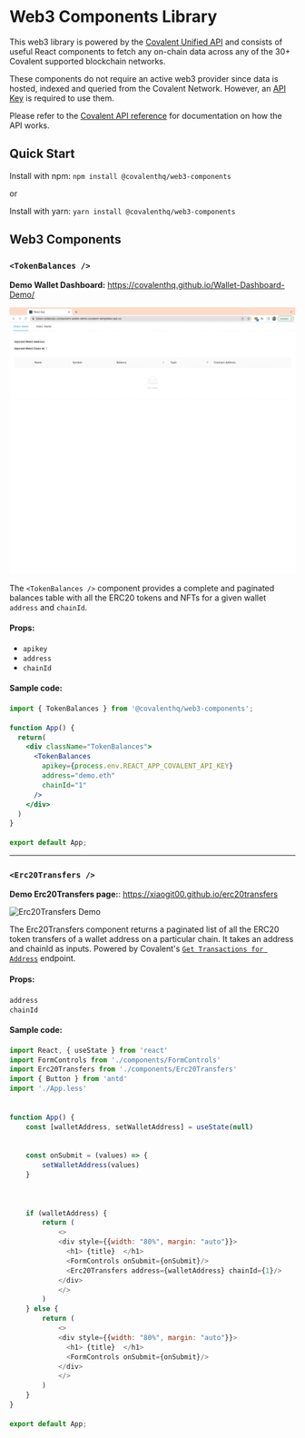 # Web3 Components Library

This web3 library is powered by the [Covalent Unified API](https://www.covalenthq.com/?utm_source=web3_components&utm_medium=docs) and consists of useful React components to fetch any on-chain data across any of the 30+ Covalent supported blockchain networks.

These components do not require an active web3 provider since data is hosted, indexed and queried from the Covalent Network. However, an [API Key](https://www.covalenthq.com/platform?utm_source=web3_components&utm_medium=docs) is required to use them.

Please refer to the [Covalent API reference](https://www.covalenthq.com/docs/api/#/0/0/USD/1?utm_source=web3_components&utm_medium=docs) for documentation on how the API works.

## Quick Start

Install with npm: `npm install @covalenthq/web3-components`

or

Install with yarn: `yarn install @covalenthq/web3-components`

## Web3 Components

### `<TokenBalances />`

**Demo Wallet Dashboard:** https://covalenthq.github.io/Wallet-Dashboard-Demo/

![Token balances demo](https://github.com/covalenthq/web3-resources/blob/main/components/src/assets/token-balances-rc-demo.gif?raw=true)

The `<TokenBalances />` component provides a complete and paginated balances table with all the ERC20 tokens and NFTs for a given wallet `address` and `chainId`.

#### Props:
- `apikey`
- `address`
- `chainId`


#### Sample code:
```jsx
import { TokenBalances } from '@covalenthq/web3-components';

function App() {
  return(
    <div className="TokenBalances">
      <TokenBalances
        apikey={process.env.REACT_APP_COVALENT_API_KEY}
        address="demo.eth"
        chainId="1"
      />
    </div>
  )
}

export default App;
```

---

### `<Erc20Transfers />`  

**Demo Erc20Transfers page:**: https://xiaogit00.github.io/erc20transfers  

![Erc20Transfers Demo](https://res.cloudinary.com/dl4murstw/image/upload/v1659639221/Erc20Transfer_Demo2_ouzflg.gif?raw=true)

The Erc20Transfers component returns a paginated list of all the ERC20 token transfers of a wallet address on a particular chain. It takes an address and chainId as inputs. Powered by Covalent's [`Get Transactions for Address`](https://www.covalenthq.com/docs/api/#/0/Get%20transactions%20for%20address/USD/1) endpoint. 

#### Props:
`address`  
`chainId`  

#### Sample code:

``` javascript
import React, { useState } from 'react'
import FormControls from './components/FormControls'
import Erc20Transfers from './components/Erc20Transfers'
import { Button } from 'antd'
import './App.less'


function App() {
    const [walletAddress, setWalletAddress] = useState(null)


    const onSubmit = (values) => {
        setWalletAddress(values)
    }



    if (walletAddress) {
        return (
            <>
            <div style={{width: "80%", margin: "auto"}}>
              <h1> {title}  </h1>
              <FormControls onSubmit={onSubmit}/>
              <Erc20Transfers address={walletAddress} chainId={1}/>
            </div>
            </>
        )
    } else {
        return (
            <>
            <div style={{width: "80%", margin: "auto"}}>
              <h1> {title}  </h1>
              <FormControls onSubmit={onSubmit}/>
            </div>
            </>
        )
    }
}

export default App;


```
